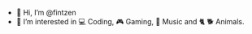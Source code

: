 - 👋 Hi, I’m @fintzen
- 👀 I’m interested in 💻 Coding, 🎮 Gaming, 🎸 Music and 🐈 🐕 Animals.

<!---
fintzen/fintzen is a ✨ special ✨ repository because its `README.md` (this file) appears on your GitHub profile.
You can click the Preview link to take a look at your changes.
--->
